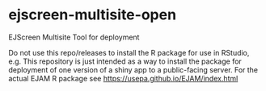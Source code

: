 # ejscreen-multisite-open
EJScreen Multisite Tool for deployment

Do not use this repo/releases to install the R package for use in RStudio, e.g. This repository is just intended as a way to install the package for deployment of one version of a shiny app to a public-facing server. For the actual EJAM R package see https://usepa.github.io/EJAM/index.html 
